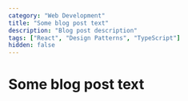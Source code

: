 ```yaml
---
category: "Web Development"
title: "Some blog post text"
description: "Blog post description"
tags: ["React", "Design Patterns", "TypeScript"]
hidden: false
---
```


# Some blog post text
